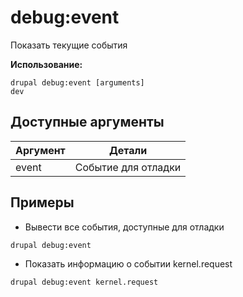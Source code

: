 # debug:event
Показать текущие события

**Использование:**
```
drupal debug:event [arguments]
dev
```

## Доступные аргументы
Аргумент | Детали
---------|-------------
event | Событие для отладки

## Примеры
* Вывести все события, доступные для отладки
```
drupal debug:event
```
* Показать информацию о событии kernel.request
```
drupal debug:event kernel.request
```
